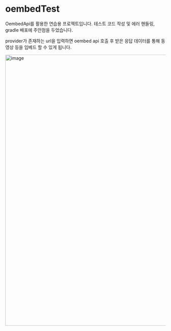 # oembedTest

 OembedApi를 활용한 연습용 프로젝트입니다. 테스트 코드 작성 및 에러 핸들링, gradle 배포에 주안점을 두었습니다.

 provider가 존재하는 url을 입력하면 oembed api 호출 후 받은 응답 데이터를 통해 동영상 등을 임베드 할 수 있게 됩니다.


<img width="850" alt="image" src="https://user-images.githubusercontent.com/75921378/175068432-e0155434-8df2-4b6e-a99a-c5b44f25df7c.png">
